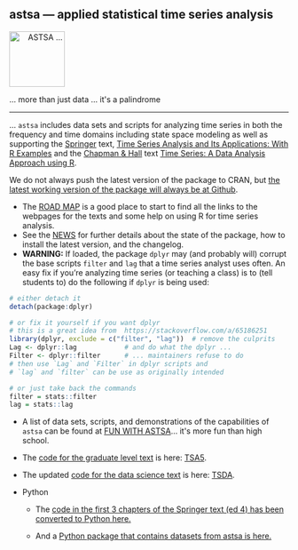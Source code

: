 ## astsa &mdash; applied statistical time series analysis

<img src="https://github.com/nickpoison/astsa/blob/master/fun_with_astsa/figs/astsa.gif" alt="&nbsp; &nbsp; ASTSA ..."  height="100">

... more than just data ... it's a palindrome

---

... `astsa` includes data sets and scripts for analyzing time series in both the frequency and time domains including state space modeling as well as supporting the [Springer](https://link.springer.com/book/10.1007/978-3-319-52452-8) text, [Time Series Analysis and Its Applications: With R Examples](https://github.com/nickpoison/tsa4)  and the [Chapman & Hall](https://www.routledge.com/Time-Series-A-Data-Analysis-Approach-Using-R/Shumway-Stoffer/p/book/9780367221096) text  [Time Series: A Data Analysis Approach using R](https://github.com/nickpoison/tsda). 




We do not always push the latest version of the package to CRAN, but [the latest working version of the package will always be at Github](https://github.com/nickpoison/astsa/).

* The [ROAD MAP](https://nickpoison.github.io/) is a good place to start to find all the links to the webpages for the texts and some help on using R for time series analysis. 
* See the [NEWS](https://github.com/nickpoison/astsa/blob/master/NEWS.md) for further details about the state of the package, how to install the latest version, and the changelog.
* __WARNING:__  If loaded, the package `dplyr` may (and probably will) corrupt the base scripts `filter` and `lag` that a time series analyst uses often. An easy fix if you’re analyzing time series (or teaching a class) is to (tell students to) do the following if `dplyr` is being used:

```r
# either detach it
detach(package:dplyr)  

# or fix it yourself if you want dplyr 
# this is a great idea from  https://stackoverflow.com/a/65186251
library(dplyr, exclude = c("filter", "lag"))  # remove the culprits
Lag <- dplyr::lag            # and do what the dplyr ... 
Filter <- dplyr::filter      # ... maintainers refuse to do
# then use `Lag` and `Filter` in dplyr scripts and
# `lag` and `filter` can be use as originally intended

# or just take back the commands
filter = stats::filter
lag = stats::lag
```


* A list of data sets, scripts, and demonstrations of the capabilities of `astsa` can be found  at [FUN WITH ASTSA](https://github.com/nickpoison/astsa/blob/master/fun_with_astsa/fun_with_astsa.md)...  it's more fun than high school.


* The [code for the graduate level text](https://github.com/nickpoison/tsa5/blob/master/textRcode.md) is here: [TSA5](https://github.com/nickpoison/tsa5/blob/master/textRcode.md).

* The updated [code for the data science text](https://github.com/nickpoison/tsda/blob/master/Rcode.md) is here: [TSDA](https://github.com/nickpoison/tsda/blob/master/Rcode.md).

* Python

   - The [code in the first 3 chapters of the Springer text (ed 4) has been converted to Python here.](https://github.com/borisgarbuzov/tsa4-python/tree/master/src) 

   - And a [Python package that contains datasets from astsa is here.](https://pypi.org/project/astsadata/)







